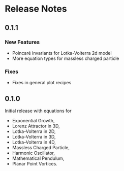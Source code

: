 # Release Notes

## 0.1.1

### New Features

- Poincaré invariants for Lotka-Volterra 2d model
- More equation types for massless charged particle


### Fixes

- Fixes in general plot recipes


## 0.1.0

Initial release with equations for
- Exponential Growth,
- Lorenz Attractor in 3D,
- Lotka-Volterra in 2D,
- Lotka-Volterra in 3D,
- Lotka-Volterra in 4D,
- Massless Charged Particle,
- Harmonic Oscillator,
- Mathematical Pendulum,
- Planar Point Vortices.
